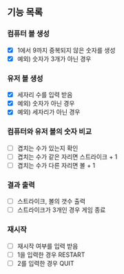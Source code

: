 ## 기능 목록

### 컴퓨터 볼 생성
- [X] 1에서 9까지 중복되지 않은 숫자를 생성
- [X] 예외) 숫자가 3개가 아닌 경우

### 유저 볼 생성
- [X] 세자리 수를 입력 받음
- [X] 예외) 숫자가 아닌 경우
- [X] 예외) 세자리가 아닌 경우

### 컴퓨터와 유저 볼의 숫자 비교
- [ ] 겹치는 수가 있는지 확인
- [ ] 겹치는 수가 같은 자리면 스트라이크 + 1
- [ ] 겹치는 수가 다른 자리면 볼 + 1

### 결과 출력
- [ ] 스트라이크, 볼의 갯수 출력
- [ ] 스트라이크가 3개인 경우 게임 종료

### 재시작
- [ ] 재시작 여부를 입력 받음
- [ ] 1을 입력한 경우 RESTART
- [ ] 2를 입력한 경우 QUIT